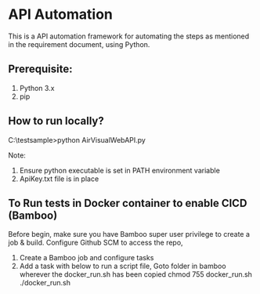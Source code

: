 # API Automation

This is a API automation framework for automating the steps as mentioned in the requirement document, using Python.

## Prerequisite:
1. Python 3.x
2. pip

## How to run locally?
C:\testsample>python AirVisualWebAPI.py

Note:
1. Ensure python executable is set in PATH environment variable
2. ApiKey.txt file is in place

## To Run tests in Docker container to enable CICD (Bamboo)
Before begin, make sure you have Bamboo super user privilege to create a job & build.
Configure Github SCM to access the repo,
1. Create a Bamboo job and configure tasks
2. Add a task with below to run a script file,
   Goto folder in bamboo wherever the docker_run.sh has been copied
   chmod 755 docker_run.sh
   ./docker_run.sh
